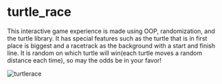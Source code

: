 # turtle_race

This interactive game experience is made using OOP, randomization, and the turtle library. It has special features such as the turtle that is in first place is biggest and a racetrack as the background with a start and finish line. It is random on which turtle will win(each turtle moves a random distance each time), so may the odds be in your favor!

![turtlerace](https://github.com/andreapeterson/turtle_race/assets/134665743/f5abc7e5-4a0a-4be7-b4ec-bc2ce33b3424)
